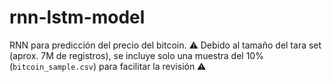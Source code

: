 # rnn-lstm-model
RNN para predicción del precio del bitcoin.
⚠️ Debido al tamaño del tara set (aprox. 7M de registros), se incluye solo una muestra del 10%
(`bitcoin_sample.csv`) para facilitar la revisión ⚠️
